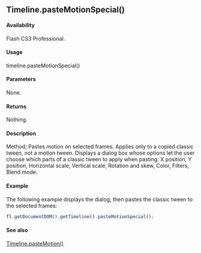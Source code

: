 ## Timeline.pasteMotionSpecial()

#### Availability

Flash CS3 Professional.

#### Usage

timeline.pasteMotionSpecial()

#### Parameters

None.

#### Returns

Nothing.

#### Description

Method; Pastes motion on selected frames. Applies only to a copied classic tween, not a motion tween. Displays a dialog box whose options let the user choose which parts of a classic tween to apply when pasting: X position, Y position, Horizontal scale, Vertical scale, Rotation and skew, Color, Filters, Blend mode.

#### Example

The following example displays the dialog, then pastes the classic tween to the selected frames:

```javascript
fl.getDocumentDOM().getTimeline().pasteMotionSpecial();
```

#### See also

[Timeline.pasteMotion()](../Timeline_object/Timeline36.md)

